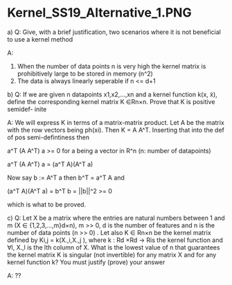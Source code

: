 # Kernel_SS19_Alternative_1.PNG

a) Q: Give, with a brief justification, two scenarios where
it is not beneficial to use a kernel method

A:
1. When the number of data points n is very high the kernel matrix is prohibitively large to be stored in memory (n^2)
2. The data is always linearly seperable if n <= d+1 



b) Q: If we are given n datapoints x1,x2,...,xn and a kernel function k(x,  ̃x),
define the corresponding kernel matrix K ∈Rn×n. Prove that K is positive semidef-
inite

A: We will express K in terms of a matrix-matrix product.
Let A be the matrix with the row vectors being ph(xi). 
Then K = A A^T.
Inserting that into the def of pos semi-defintiness then

a^T (A A^T) a >= 0 for a being a vector in R^n (n: number of datapoints)

a^T (A A^T) a = (a^T A)(A^T a)

Now say b := A^T a then b^T = a^T A and

(a^T A)(A^T a) = b^T b = ||b||^2 >= 0

which is what to be proved.


c) Q: Let X be a matrix where the entries are natural numbers between 1
and m (X ∈ {1,2,3,...,m}d×n), m >> 0, d is the number of features and n is the
number of data points (n >> 0) . Let also K ∈ Rn×n be the kernel matrix defined
by Ki,j = k(X.,i,X.,j ), where k : Rd ×Rd → Ris the kernel function and ∀l, X.,l
is the lth column of X.
What is the lowest value of n that guarantees the kernel matrix K is singular (not
invertible) for any matrix X and for any kernel function k? You must justify (prove)
your answer

A: ??


